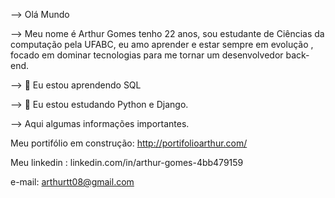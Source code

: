--> Olá Mundo

--> Meu nome é Arthur Gomes tenho 22 anos, sou estudante de Ciências da computação pela UFABC, eu amo aprender e estar sempre em evolução , focado em dominar tecnologias
    para me tornar um desenvolvedor back-end.


--> 🌱 Eu estou aprendendo SQL

--> 🌱 Eu estou estudando Python e Django.

-->  Aqui algumas informações importantes.

  Meu portifólio em construção: http://portifolioarthur.com/
  
  Meu linkedin : linkedin.com/in/arthur-gomes-4bb479159
  
  e-mail: arthurtt08@gmail.com

